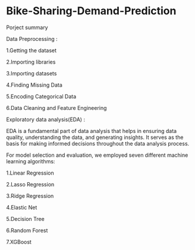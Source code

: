 # Bike-Sharing-Demand-Prediction
Porject summary

Data Preprocessing :

1.Getting the dataset

2.Importing libraries

3.Importing datasets

4.Finding Missing Data

5.Encoding Categorical Data

6.Data Cleaning and Feature Engineering

Exploratory data analysis(EDA) :

EDA is a fundamental part of data analysis that helps in ensuring data quality, understanding the data, and generating insights. It serves as the basis for making informed decisions throughout the data analysis process.

For model selection and evaluation, we employed seven different machine learning algorithms:

1.Linear Regression

2.Lasso Regression

3.Ridge Regression

4.Elastic Net

5.Decision Tree

6.Random Forest

7.XGBoost

